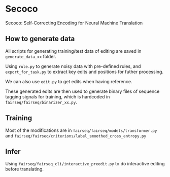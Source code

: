 # Secoco
Secoco: Self-Correcting Encoding for Neural Machine Translation

## How to generate data

All scripts for generating training/test data of editing are saved in `generate_data_xx` folder.

Using `rule.py` to generate noisy data with pre-defined rules, and `export_for_task.py` to extract key edits and positions for futher processing. 

We can also use `edit.py` to get edits when having reference.

These generated edits are then used to generate binary files of sequence tagging signals for training, which is hardcoded in `fairseq/fairseq/binarizer_xx.py`.


## Training
Most of the modifications are in `fairseq/fairseq/models/transformer.py` and `fairseq/fairseq/criterions/label_smoothed_cross_entropy.py`

## Infer
Using `fairseq/fairseq_cli/interactive_preedit.py` to do interactive editing before translating. 